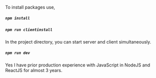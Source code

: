 To install packages use,

##### `npm install`
##### `npm run clientinstall`


In the project directory, you can start server and client simultaneously.

##### `npm run dev`




Yes I have prior production experience with JavaScript in NodeJS and ReactJS for almost 3 years.

